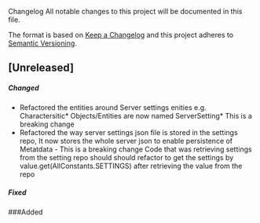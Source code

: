  Changelog
All notable changes to this project will be documented in this file.

The format is based on [Keep a Changelog](http://keepachangelog.com/en/1.0.0/)
and this project adheres to [Semantic Versioning](http://semver.org/spec/v2.0.0.html).


[Unreleased]
----------------------
##### Changed
- Refactored the entities around Server settings enities e.g. Charactersitic* Objects/Entities are now named ServerSetting* This is a breaking change
- Refactored the way server settings json file is stored in the settings repo, It now stores the whole server json to enable persistence of Metatdata - This is a breaking change
  Code that was retrieving settings from the setting repo should should refactor to get the settings by value.get(AllConstants.SETTINGS) after retrieving the value from the repo

##### Fixed

###Added

